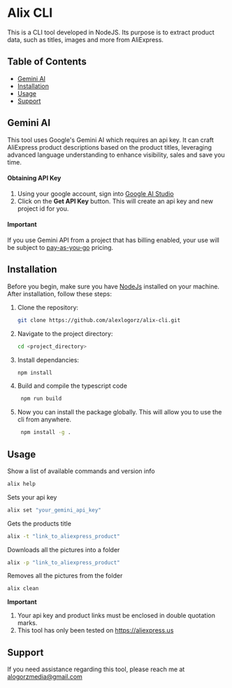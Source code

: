 # Alix CLI

This is a CLI tool developed in NodeJS. Its purpose is to extract product data, such as titles, images and more from AliExpress.

## Table of Contents

- [Gemini AI](#gemini-ai)
- [Installation](#installation)
- [Usage](#usage)
- [Support](#support)

## Gemini AI
This tool uses Google's Gemini AI which requires an api key. It can craft AliExpress product descriptions based on the product titles, leveraging advanced language understanding to enhance visibility, sales and save you time.

#### Obtaining API Key
1. Using your google account, sign into [Google AI Studio](https://ai.google.dev/aistudio)
2. Click on the **Get API Key** button. This will create an api key and new project id for you.

#### Important
If you use Gemini API from a project that has billing enabled, your use will be subject to [pay-as-you-go](https://ai.google.dev/pricing?_gl=1*czahyb*_ga*Nzk0MjIzOTI2LjE3MTc1MDczNDc.*_ga_P1DBVKWT6V*MTcxNzUzMzI4Ny4zLjEuMTcxNzUzNTI2NS42MC4wLjE0Njc2OTIxOTI.) pricing. 

## Installation

Before you begin, make sure you have [NodeJs](https://nodejs.org/en/download/package-manager) installed on your machine. After installation, follow these steps:

1. Clone the repository:
   ```bash
   git clone https://github.com/alexlogorz/alix-cli.git
   ```
2. Navigate to the project directory:
   ```bash
   cd <project_directory>
   ```
3. Install dependancies:
   ```bash
   npm install
   ```
4. Build and compile the typescript code
   ```bash
    npm run build
   ```
5. Now you can install the package globally. This will allow you to use the cli from anywhere.
   ```bash
    npm install -g .
   ```

## Usage
Show a list of available commands and version info
``` bash
alix help
```

Sets your api key
``` bash
alix set "your_gemini_api_key"
```
Gets the products title
``` bash
alix -t "link_to_aliexpress_product"
```
Downloads all the pictures into a folder
``` bash
alix -p "link_to_aliexpress_product"
```
Removes all the pictures from the folder
``` bash
alix clean
```

**Important**
1. Your api key and product links must be enclosed in double quotation marks.
2. This tool has only been tested on https://aliexpress.us 

## Support
If you need assistance regarding this tool, please reach me at alogorzmedia@gmail.com